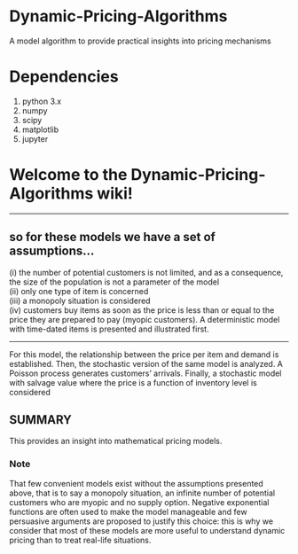 # Dynamic-Pricing-Algorithms

A model algorithm to provide practical insights into pricing mechanisms

# Dependencies

1. python 3.x
2. numpy
3. scipy
4. matplotlib
4. jupyter



# Welcome to the Dynamic-Pricing-Algorithms wiki!
--------------------------------------------------------------------------------------------------------------------------
## so for these models we have a set of assumptions...

(i) the number of potential customers is not
limited, and as a consequence, the size of the population is not a parameter of the
model  
(ii) only one type of item is concerned  
(iii) a monopoly situation is considered    
(iv) customers buy items as soon as the price is less than or equal to
the price they are prepared to pay (myopic customers). A deterministic model with
time-dated items is presented and illustrated first.    

--------------------------------------------------------------------------------------------------------------------------
For this model, the relationship
between the price per item and demand is established. Then, the
stochastic version of the same model is analyzed. A Poisson process generates
customers’ arrivals. Finally, a stochastic model with salvage value where the price
is a function of inventory level is considered    


## SUMMARY  
This provides an insight into mathematical pricing models.
### Note  
That few convenient models exist without the assumptions presented
above, that is to say a monopoly situation, an infinite number of potential customers
who are myopic and no supply option. Negative
exponential functions are often used to make the model manageable and few
persuasive arguments are proposed to justify this choice: this is why we consider
that most of these models are more useful to understand dynamic pricing than to
treat real-life situations.
